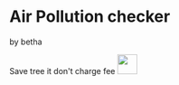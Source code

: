 # Air Pollution checker

by betha
<footer>
	Save tree it don't charge fee <img src="images/tree.svg" width="35" height="35" />
</footer>